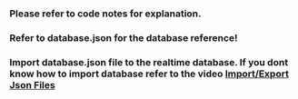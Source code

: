 

### Please refer to code notes for explanation.
### Refer to database.json for the database reference!

### Import database.json file to the realtime database. If you dont know how to import database refer to the video <a href="https://www.youtube.com/watch?v=YL9j4-kjPoA&ab_channel=DroidpediaAcademy"> Import/Export Json Files</a> 


